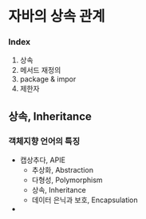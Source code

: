 # 자바의 상속 관계
### Index
1. 상속
2. 메서드 재정의
3. package & impor
4. 제한자

## 상속, Inheritance
### 객체지향 언어의 특징
- 캡상추다, APIE
  - 추상화, Abstraction
  - 다형성, Polymorphism
  - 상속, Inheritance
  - 데이터 은닉과 보호, Encapsulation
- 